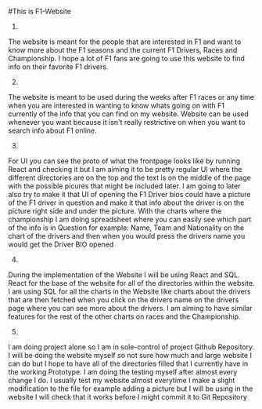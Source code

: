 #This is F1-Website

1.
The website is meant for the people that are interested in F1 and want to know more about the F1 seasons and the current F1 Drivers, Races and Championship. I hope a lot of F1 fans are going to use this website to find info on their favorite F1 drivers.

2.
The website is meant to be used during the weeks after F1 races or any time when you are interested in wanting to know whats going on with F1 currently of the info that you can find on my website. Website can be used whenever you want because it isn't really restrictive on when you want to search info about F1 online.

3.
For UI you can see the proto of what the frontpage looks like by running React and checking it but I am aiming it to be pretty regular UI where the different directories are on the top and the text is on the middle of the page with the possible picures that might be included later. I am going to later also try to make it that UI of opening the F1 Driver bios could have a picture of the F1 driver in question and make it that info about the driver is on the picture right side and under the picture. With the charts where the championship I am doing spreadsheet where you can easily see which part of the info is in Question for example: Name, Team and Nationality on the chart of the drivers and then when you would press the drivers name you would get the Driver BIO opened

4.
During the implementation of the Website I will be using React and SQL. React for the base of the website for all of the directories within the website. I am using SQL for all the charts in the Website like charts about the drivers that are then fetched when you click on the drivers name on the drivers page where you can see more about the drivers. I am aiming to have similar features for the rest of the other charts on races and the Championship.

5.
I am doing project alone so I am in sole-control of project Github Repository. I will be doing the website myself so not sure how much and large website I can do but I hope to have all of the directories filled that I currently have in the working Prototype.
I am doing the testing myself after almost every change I do. I usually test my website almost everytime I make a slight modification to the file for example adding a picture but I will be using in the website I will check that it works before I might commit it to Git Repository